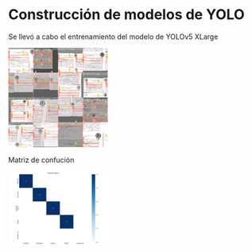 # Construcción de modelos de YOLO

Se llevó a cabo el entrenamiento del modelo de YOLOv5 XLarge   

<img src="outtrain/train_batch0.jpg" width="200">

Matriz de confución 

<img src="outtrain/confusion_matrix.png" width="200">

